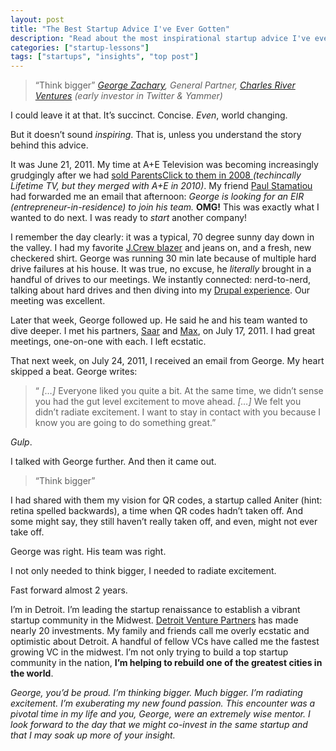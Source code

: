 ```yaml
---
layout: post
title: "The Best Startup Advice I've Ever Gotten"
description: "Read about the most inspirational startup advice I've ever gotten and how it changed my path in life, leading me to Detroit."
categories: ["startup-lessons"]
tags: ["startups", "insights", "top post"]
---
```


> &ldquo;Think bigger&rdquo;
> <cite>[George Zachary](http://georgezachary.com/), General Partner, [Charles River Ventures](http://crv.com/) *(early investor in Twitter &amp; Yammer)*</cite>

I could leave it at that. It’s succinct. Concise. *Even*, world changing.

But it doesn’t sound *inspiring*. That is, unless you understand the story behind this advice.

It was June 21, 2011. My time at A+E Television was becoming increasingly grudgingly after we had [sold ParentsClick to them in 2008 ](https://www.google.com/search?q=parentsclick+acquistion) *(techincally Lifetime TV, but they merged with A+E in 2010)*. My friend [Paul Stamatiou][1] had forwarded me an email that afternoon: *George is looking for an EIR (entrepreneur-in-residence) to join his team.* **OMG!** This was exactly what I wanted to do next. I was ready to *start* another company!

I remember the day clearly: it was a typical, 70 degree sunny day down in the valley. I had my favorite [J.Crew blazer](http://www.jcrew.com/mens_feature/NewArrivals/sportcoatsandvests/PRDOVR~40336/40336.jsp) and jeans on, and a fresh, new checkered shirt. George was running 30 min late because of multiple hard drive failures at his house. It was true, no excuse, he *literally* brought in a handful of drives to our meetings. We instantly connected: nerd-to-nerd, talking about hard drives and then diving into my [Drupal experience](/posts/index.html#drupal). Our meeting was excellent.

Later that week, George followed up. He said he and his team wanted to dive deeper. I met his partners, [Saar](http://www.crv.com/team/profile/saar-gur) and [Max](http://www.crv.com/team/profile/max-gazor), on July 17, 2011. I had great meetings, one-on-one with each. I left ecstatic.

That next week, on July 24, 2011, I received an email from George. My heart skipped a beat. George writes:

> &ldquo; *[…]* Everyone liked you quite a bit. At the same time, we didn’t sense you had the gut level excitement to move ahead. *[…]* We felt you didn’t radiate excitement. I want to stay in contact with you because I know you are going to do something great.&rdquo;

*Gulp*.

I talked with George further. And then it came out.

<blockquote class="large">“Think bigger”</blockquote>

I had shared with them my vision for QR codes, a startup called Aniter (hint: retina spelled backwards), a time when QR codes hadn’t taken off. And some might say, they still haven’t really taken off, and even, might not ever take off.

George was right. His team was right.

I not only needed to think bigger, I needed to radiate excitement.

Fast forward almost 2 years.

I’m in Detroit. I’m leading the startup renaissance to establish a vibrant startup community in the Midwest. [Detroit Venture Partners][2] has made nearly 20 investments. My family and friends call me overly ecstatic and optimistic about Detroit. A handful of fellow VCs have called me the fastest growing VC in the midwest. I’m not only trying to build a top startup community in the nation, **I’m helping to rebuild one of the greatest cities in the world**.

*George, you’d be proud. I’m thinking bigger. Much bigger. I’m radiating excitement. I’m exuberating my new found passion. This encounter was a pivotal time in my life and you, George, were an extremely wise mentor. I look forward to the day that we might co-invest in the same startup and that I may soak up more of your insight.*

[1]: http://paulstamatiou.com/
[2]: http://detroitventurepartners.com

